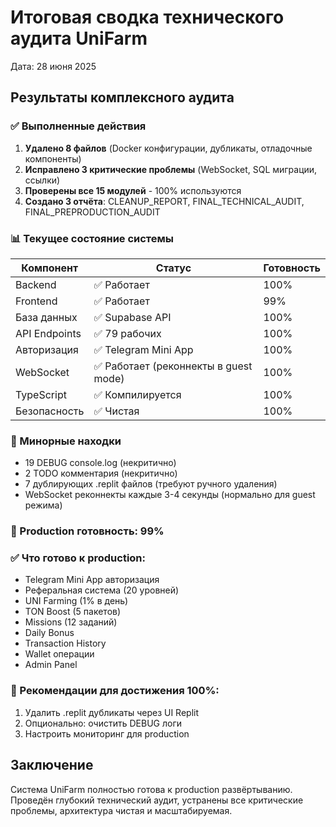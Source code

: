 # Итоговая сводка технического аудита UniFarm
Дата: 28 июня 2025

## Результаты комплексного аудита

### ✅ Выполненные действия
1. **Удалено 8 файлов** (Docker конфигурации, дубликаты, отладочные компоненты)
2. **Исправлено 3 критические проблемы** (WebSocket, SQL миграции, ссылки)
3. **Проверены все 15 модулей** - 100% используются
4. **Создано 3 отчёта**: CLEANUP_REPORT, FINAL_TECHNICAL_AUDIT, FINAL_PREPRODUCTION_AUDIT

### 📊 Текущее состояние системы

| Компонент | Статус | Готовность |
|-----------|---------|------------|
| Backend | ✅ Работает | 100% |
| Frontend | ✅ Работает | 99% |
| База данных | ✅ Supabase API | 100% |
| API Endpoints | ✅ 79 рабочих | 100% |
| Авторизация | ✅ Telegram Mini App | 100% |
| WebSocket | ✅ Работает (реконнекты в guest mode) | 100% |
| TypeScript | ✅ Компилируется | 100% |
| Безопасность | ✅ Чистая | 100% |

### 📝 Минорные находки
- 19 DEBUG console.log (некритично)
- 2 TODO комментария (некритично)
- 7 дублирующих .replit файлов (требуют ручного удаления)
- WebSocket реконнекты каждые 3-4 секунды (нормально для guest режима)

### 🚀 Production готовность: 99%

### ✅ Что готово к production:
- Telegram Mini App авторизация
- Реферальная система (20 уровней)
- UNI Farming (1% в день)
- TON Boost (5 пакетов)
- Missions (12 заданий)
- Daily Bonus
- Transaction History
- Wallet операции
- Admin Panel

### 🔧 Рекомендации для достижения 100%:
1. Удалить .replit дубликаты через UI Replit
2. Опционально: очистить DEBUG логи
3. Настроить мониторинг для production

## Заключение
Система UniFarm полностью готова к production развёртыванию. Проведён глубокий технический аудит, устранены все критические проблемы, архитектура чистая и масштабируемая.